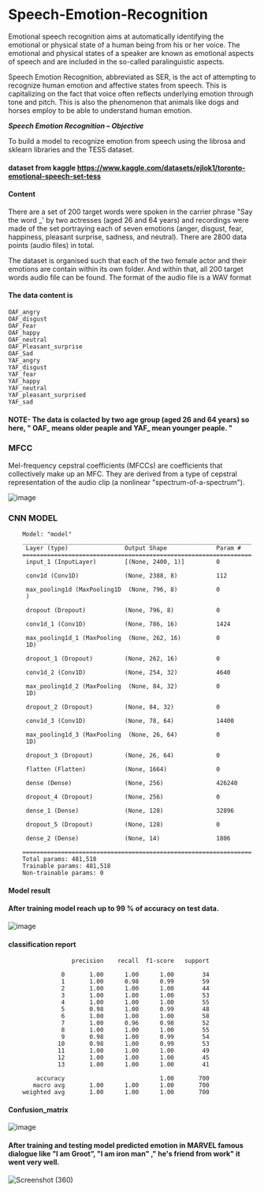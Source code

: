 # Speech-Emotion-Recognition

Emotional speech recognition aims at automatically identifying the emotional or physical state of a human being from his or her voice. The emotional and physical states of a speaker are known as emotional aspects of speech and are included in the so-called paralinguistic aspects.

Speech Emotion Recognition, abbreviated as SER, is the act of attempting to recognize human emotion and affective states from speech. This is capitalizing on the fact that voice often reflects underlying emotion through tone and pitch. This is also the phenomenon that animals like dogs and horses employ to be able to understand human emotion.

***Speech Emotion Recognition – Objective***

To build a model to recognize emotion from speech using the librosa and sklearn libraries and the TESS dataset.

#### dataset from kaggle https://www.kaggle.com/datasets/ejlok1/toronto-emotional-speech-set-tess

#### Content

There are a set of 200 target words were spoken in the carrier phrase "Say the word _' by two actresses (aged 26 and 64 years) and recordings were made of the set portraying each of seven emotions (anger, disgust, fear, happiness, pleasant surprise, sadness, and neutral). There are 2800 data points (audio files) in total.

The dataset is organised such that each of the two female actor and their emotions are contain within its own folder. And within that, all 200 target words audio file can be found. The format of the audio file is a WAV format

#### The data content is 

    OAF_angry
    OAF_disgust
    OAF_Fear
    OAF_happy
    OAF_neutral
    OAF_Pleasant_surprise
    OAF_Sad
    YAF_angry
    YAF_disgust
    YAF_fear
    YAF_happy
    YAF_neutral
    YAF_pleasant_surprised
    YAF_sad
    
#### NOTE-  The data is colacted by two age group (aged 26 and 64 years) so here, " OAF_ means older peaple and YAF_ mean younger peaple. " 

### MFCC

Mel-frequency cepstral coefficients (MFCCs) are coefficients that collectively make up an MFC. They are derived from a type of cepstral representation of the audio clip (a nonlinear "spectrum-of-a-spectrum").




![image](https://user-images.githubusercontent.com/94167271/191076729-b6a3ff9b-ee44-4f26-8e7a-b4b226bcc691.png)



### CNN MODEL

        Model: "model"
        _________________________________________________________________
         Layer (type)                Output Shape              Param #   
        =================================================================
         input_1 (InputLayer)        [(None, 2400, 1)]         0         

         conv1d (Conv1D)             (None, 2388, 8)           112       

         max_pooling1d (MaxPooling1D  (None, 796, 8)           0         
         )                                                               

         dropout (Dropout)           (None, 796, 8)            0         

         conv1d_1 (Conv1D)           (None, 786, 16)           1424      

         max_pooling1d_1 (MaxPooling  (None, 262, 16)          0         
         1D)                                                             

         dropout_1 (Dropout)         (None, 262, 16)           0         

         conv1d_2 (Conv1D)           (None, 254, 32)           4640      

         max_pooling1d_2 (MaxPooling  (None, 84, 32)           0         
         1D)                                                             

         dropout_2 (Dropout)         (None, 84, 32)            0         

         conv1d_3 (Conv1D)           (None, 78, 64)            14400     

         max_pooling1d_3 (MaxPooling  (None, 26, 64)           0         
         1D)                                                             

         dropout_3 (Dropout)         (None, 26, 64)            0         

         flatten (Flatten)           (None, 1664)              0         

         dense (Dense)               (None, 256)               426240    

         dropout_4 (Dropout)         (None, 256)               0         

         dense_1 (Dense)             (None, 128)               32896     

         dropout_5 (Dropout)         (None, 128)               0         

         dense_2 (Dense)             (None, 14)                1806      

        =================================================================
        Total params: 481,518
        Trainable params: 481,518
        Non-trainable params: 0
        
        
#### Model result

#### After training model reach up to 99 % of accuracy on test data.

![image](https://user-images.githubusercontent.com/94167271/191080873-8642e19f-b03d-45dc-98f9-fb375517aa9e.png)


#### classification report 

                      precision    recall  f1-score   support

                   0       1.00      1.00      1.00        34
                   1       1.00      0.98      0.99        59
                   2       1.00      1.00      1.00        44
                   3       1.00      1.00      1.00        53
                   4       1.00      1.00      1.00        55
                   5       0.98      1.00      0.99        48
                   6       1.00      1.00      1.00        58
                   7       1.00      0.96      0.98        52
                   8       1.00      1.00      1.00        55
                   9       0.98      1.00      0.99        54
                  10       0.98      1.00      0.99        53
                  11       1.00      1.00      1.00        49
                  12       1.00      1.00      1.00        45
                  13       1.00      1.00      1.00        41

            accuracy                           1.00       700
           macro avg       1.00      1.00      1.00       700
        weighted avg       1.00      1.00      1.00       700

#### Confusion_matrix

![image](https://user-images.githubusercontent.com/94167271/191081282-a7d2cde0-d194-4fba-98f1-203fbd60a76e.png)

#### After training and testing model predicted emotion in MARVEL famous dialogue like "I am Groot”, "I am iron man" ," he's friend from work"  it went very well.

![Screenshot (360)](https://user-images.githubusercontent.com/94167271/191084474-75892963-abcc-468e-be0d-368af9bcab5b.png)


